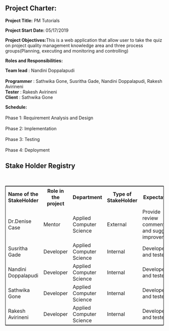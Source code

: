 <h2><b>Project Charter:</h2></b>

<b>Project Title:</b> 	PM Tutorials </br> 

<b>Project Start Date: </b>	05/17/2019</br>				

<b>Project Objectives:</b>This is a web application that allow user to take the quiz on project quality management knowledge area and three process groups(Planning, executing and monitoring and controlling) </br>	

<b>Roles and Responsibilities:</b></br>	

<b>Team lead</b>	: Nandini Doppalapudi</br>	
<b>Programmer</b>    : Sathwika Gone, Susritha Gade, Nandini Doppalapudi, Rakesh Avirineni</br>	
<b>Tester</b>		: Rakesh Avirineni</br>	
<b>Client</b>		: Sathwika Gone</br>	


<b>Schedule:</b></br>	
Phase 1: Requirement Analysis and Design</br>	
Phase 2: Implementation </br>	
Phase 3: Testing </br>	
Phase 4: Deployment</br>	


<h2>Stake Holder Registry</h2><br>
<table style="width:100%;border: 1px solid black;">
  <tr>
    <th>Name of the StakeHolder</th>
    <th>Role in the project</th> 
    <th>Department</th>
	<th>Type of StakeHolder</th>
	<th>Expectations</th>
	<th>Contact Info</th>
  </tr>
  <tr>
    <td>Dr.Denise Case</td>
    <td>Mentor</td> 
    <td>
	Applied Computer Science</td>
	 <td>External</td> 
	 <td>Provide review comments and suggest improvements</td>
	  <td>Maryville,Missouri</td> 
  </tr>
  <tr>
    <td>Susritha Gade</td>
    <td>Developer</td> 
    <td>
	Applied Computer Science</td>	 
	 <td>Internal</td> 
	 <td>Developer and tester</td>
	  <td>susrthagade1996@gmail.com</td> 
  </tr>
  <tr>
    <td>Nandini Doppalapudi</td>
    <td>Developer</td> 
    <td>
	Applied Computer Science</td>
	 <td>Internal</td> 
	 <td>Developer and tester</td>
	  <td>doppalapudinandini77@gmail.com</td> 
  </tr>
  <tr>
    <td>Sathwika Gone</td>
    <td>Developer</td> 
    <td>
	Applied Computer Science</td>
	 <td>Internal</td> 
	 <td>Developer and tester</td>
	  <td>gonesathwika@gmail.com</td> 
  </tr>
<tr>
    <td>Rakesh Avirineni</td>
    <td>Developer</td> 
    <td>
	Applied Computer Science</td>
	 <td>Internal</td> 
	 <td>Developer and tester</td>
	  <td>sairakesh217@gmail.com</td> 
  </tr>
</table>